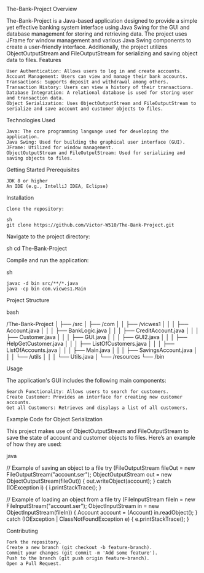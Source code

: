 The-Bank-Project
Overview

The-Bank-Project is a Java-based application designed to provide a simple yet effective banking system interface using Java Swing for the GUI and database management for storing and retrieving data. The project uses JFrame for window management and various Java Swing components to create a user-friendly interface. Additionally, the project utilizes ObjectOutputStream and FileOutputStream for serializing and saving object data to files.
Features

    User Authentication: Allows users to log in and create accounts.
    Account Management: Users can view and manage their bank accounts.
    Transactions: Supports deposit and withdrawal among others.
    Transaction History: Users can view a history of their transactions.
    Database Integration: A relational database is used for storing user and transaction data.
    Object Serialization: Uses ObjectOutputStream and FileOutputStream to serialize and save account and customer objects to files.

Technologies Used

    Java: The core programming language used for developing the application.
    Java Swing: Used for building the graphical user interface (GUI).
    JFrame: Utilized for window management.
    ObjectOutputStream and FileOutputStream: Used for serializing and saving objects to files.

Getting Started
Prerequisites

    JDK 8 or higher
    An IDE (e.g., IntelliJ IDEA, Eclipse)

Installation

    Clone the repository:

    sh
    git clone https://github.com/Victor-W510/The-Bank-Project.git

Navigate to the project directory:

sh
cd The-Bank-Project


Compile and run the application:

sh

    javac -d bin src/**/*.java
    java -cp bin com.vicwes1.Main

Project Structure

bash

/The-Bank-Project
│
├── /src
│   ├── /com
│   │   ├── /vicwes1
│   │   │   ├── Account.java
│   │   │   ├── BankLogic.java
│   │   │   ├── CreditAccount.java
│   │   │   ├── Customer.java
│   │   │   ├── GUI.java
│   │   │   ├── GUI2.java
│   │   │   ├── HelpGetCustomer.java
│   │   │   ├── ListOfCustomers.java
│   │   │   ├── ListOfAccounts.java
│   │   │   ├── Main.java
│   │   │   ├── SavingsAccount.java
│   │   │   └── /utils
│   │   │       └── Utils.java
│   └── /resources
└── /bin

Usage

The application's GUI includes the following main components:

    Search Functionality: Allows users to search for customers.
    Create Customer: Provides an interface for creating new customer accounts.
    Get all Customers: Retrieves and displays a list of all customers.

Example Code for Object Serialization

This project makes use of ObjectOutputStream and FileOutputStream to save the state of account and customer objects to files. Here’s an example of how they are used:

java

// Example of saving an object to a file
try (FileOutputStream fileOut = new FileOutputStream("account.ser");
     ObjectOutputStream out = new ObjectOutputStream(fileOut)) {
    out.writeObject(account);
} catch (IOException i) {
    i.printStackTrace();
}

// Example of loading an object from a file
try (FileInputStream fileIn = new FileInputStream("account.ser");
     ObjectInputStream in = new ObjectInputStream(fileIn)) {
    Account account = (Account) in.readObject();
} catch (IOException | ClassNotFoundException e) {
    e.printStackTrace();
}

Contributing

    Fork the repository.
    Create a new branch (git checkout -b feature-branch).
    Commit your changes (git commit -m 'Add some feature').
    Push to the branch (git push origin feature-branch).
    Open a Pull Request.

